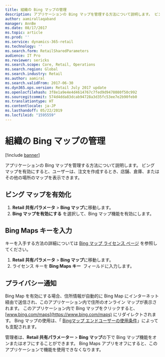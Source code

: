 ```yaml
---
title: 組織の Bing マップの管理
description: アプリケーションの Bing マップを管理する方法について説明します。 ビング マップを有効にすると、ユーザーは、注文を作成するとき、店舗、倉庫、またはその他の場所のマップを表示できます。 
author: aamirallaqaband
manager: AnnBe
ms.date: 08/17/2017
ms.topic: article
ms.prod: ''
ms.service: dynamics-365-retail
ms.technology: ''
ms.search.form: RetailSharedParameters
audience: IT Pro
ms.reviewer: sericks
ms.search.scope: Core, Retail, Operations
ms.search.region: Global
ms.search.industry: Retail
ms.author: aamiral
ms.search.validFrom: 2017-06-30
ms.dyn365.ops.version: Retail July 2017 update
ms.openlocfilehash: 3f8e1a9e4e4d4614767c7fed9d9478080f50c992
ms.sourcegitcommit: 574d4dda83dcab94728a3d35fc53ee7e2b90feb0
ms.translationtype: HT
ms.contentlocale: ja-JP
ms.lasthandoff: 05/22/2019
ms.locfileid: "1595559"
---
```

# <a name="manage-bing-maps-for-your-organization"></a>組織の Bing マップの管理

[!include [banner](../includes/banner.md)]

アプリケーションの Bing マップを管理する方法について説明します。 ビング マップを有効にすると、ユーザーは、注文を作成するとき、店舗、倉庫、またはその他の場所のマップを表示できます。 

## <a name="enable-bing-maps"></a>ビング マップを有効化

1. **Retail 共有パラメータ** > **Bing マップ**に移動します。
2. **Bing マップを有効にする** を選択して、Bing マップ機能を有効にします。

## <a name="enter-a-bing-maps-key"></a>Bing Maps キーを入力

キーを入手する方法の詳細については [Bing マップ ライセンス ページ](https://go.microsoft.com/fwlink/p/?LinkID=390116) を参照してください。

1. **Retail 共有パラメータ** > **Bing マップ**に移動します。
2. ライセンス キーを **Bing Maps キー**  フィールドに入力します。

## <a name="privacy-notice"></a>プライバシー通知

Bing Map を有効にする場合、住所情報が自動的に Bing Map にインターネット経由で送信され、このアプリケーション内で住所のオンライン マップが表示されます。 このアプリケーション内で Bing マップをクリックすると、[www.bing.com/maps](https://www.bing.com/maps) にリダイレクトされます。 Bing マップの使用は、「 [Bingマップ エンドユーザーの使用条件](https://go.microsoft.com/?linkid=9710837)」によっても支配されます。  
  
管理者は、**Retail 共有パラメーター** > **Bing マップ**の下で Bing マップ機能をオンまたはオフにすることができます。 Bing Maps アプリをオフにすると、このアプリケーションで機能を使用できなくなります。
